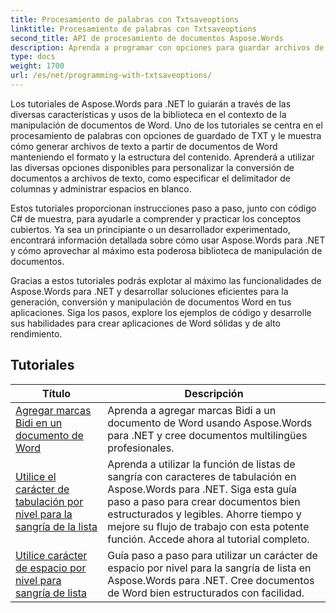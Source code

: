 ```yaml
---
title: Procesamiento de palabras con Txtsaveoptions
linktitle: Procesamiento de palabras con Txtsaveoptions
second_title: API de procesamiento de documentos Aspose.Words
description: Aprenda a programar con opciones para guardar archivos de texto en Aspose.Words para .NET. Aprenda a especificar codificación, dar formato al texto, administrar saltos de línea y más con tutoriales paso a paso y código de muestra en C#.
type: docs
weight: 1700
url: /es/net/programming-with-txtsaveoptions/
---
```

Los tutoriales de Aspose.Words para .NET lo guiarán a través de las diversas características y usos de la biblioteca en el contexto de la manipulación de documentos de Word. Uno de los tutoriales se centra en el procesamiento de palabras con opciones de guardado de TXT y le muestra cómo generar archivos de texto a partir de documentos de Word manteniendo el formato y la estructura del contenido. Aprenderá a utilizar las diversas opciones disponibles para personalizar la conversión de documentos a archivos de texto, como especificar el delimitador de columnas y administrar espacios en blanco.

Estos tutoriales proporcionan instrucciones paso a paso, junto con código C# de muestra, para ayudarle a comprender y practicar los conceptos cubiertos. Ya sea un principiante o un desarrollador experimentado, encontrará información detallada sobre cómo usar Aspose.Words para .NET y cómo aprovechar al máximo esta poderosa biblioteca de manipulación de documentos.

Gracias a estos tutoriales podrás explotar al máximo las funcionalidades de Aspose.Words para .NET y desarrollar soluciones eficientes para la generación, conversión y manipulación de documentos Word en tus aplicaciones. Siga los pasos, explore los ejemplos de código y desarrolle sus habilidades para crear aplicaciones de Word sólidas y de alto rendimiento.

 ## Tutoriales
| Título | Descripción |
| --- | --- |
| [Agregar marcas Bidi en un documento de Word](./add-bidi-marks/) | Aprenda a agregar marcas Bidi a un documento de Word usando Aspose.Words para .NET y cree documentos multilingües profesionales. |
| [Utilice el carácter de tabulación por nivel para la sangría de la lista](./use-tab-character-per-level-for-list-indentation/) | Aprenda a utilizar la función de listas de sangría con caracteres de tabulación en Aspose.Words para .NET. Siga esta guía paso a paso para crear documentos bien estructurados y legibles. Ahorre tiempo y mejore su flujo de trabajo con esta potente función. Accede ahora al tutorial completo. |
| [Utilice carácter de espacio por nivel para sangría de lista](./use-space-character-per-level-for-list-indentation/) | Guía paso a paso para utilizar un carácter de espacio por nivel para la sangría de lista en Aspose.Words para .NET. Cree documentos de Word bien estructurados con facilidad. |